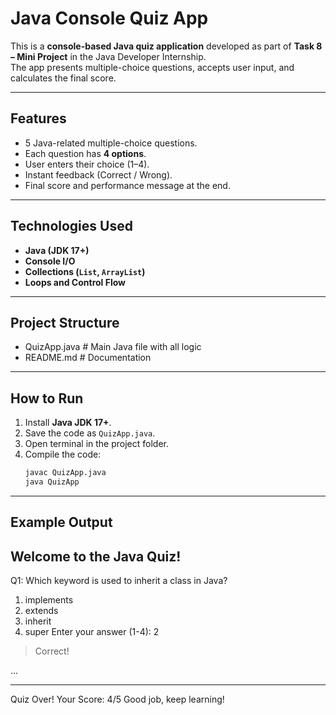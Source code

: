 # Java Console Quiz App

This is a **console-based Java quiz application** developed as part of **Task 8 – Mini Project** in the Java Developer Internship.  
The app presents multiple-choice questions, accepts user input, and calculates the final score.

---

## Features
- 5 Java-related multiple-choice questions.
- Each question has **4 options**.
- User enters their choice (1–4).
- Instant feedback (Correct / Wrong).
- Final score and performance message at the end.

---

## Technologies Used
- **Java (JDK 17+)**
- **Console I/O**
- **Collections (`List`, `ArrayList`)**
- **Loops and Control Flow**

---

## Project Structure
- QuizApp.java # Main Java file with all logic
- README.md # Documentation

---

## How to Run
1. Install **Java JDK 17+**.
2. Save the code as `QuizApp.java`.
3. Open terminal in the project folder.
4. Compile the code:
   ```bash
   javac QuizApp.java
   java QuizApp

---

## Example Output
 Welcome to the Java Quiz!
--------------------------------

Q1: Which keyword is used to inherit a class in Java?
1. implements
2. extends
3. inherit
4. super
Enter your answer (1-4): 2
> Correct!

...

--------------------------------
Quiz Over! Your Score: 4/5
Good job, keep learning!


